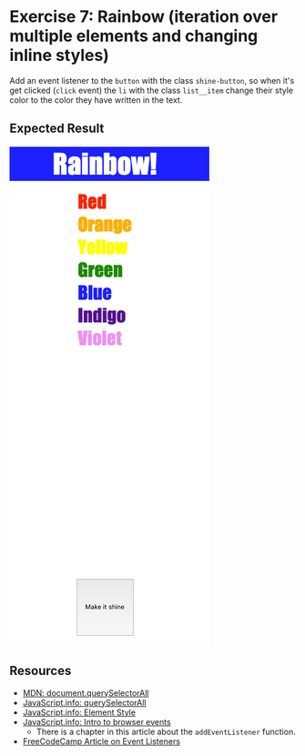 # Exercise 7: Rainbow (iteration over multiple elements and changing inline styles)

Add an event listener to the `button`
with the class `shine-button`, so when it's get clicked (`click` event)
the `li` with the class `list__item` change their style color to the color they have written in the text.

## Expected Result

![Expected](expected.png)

## Resources

- [MDN: document.querySelectorAll](https://developer.mozilla.org/en-US/docs/Web/API/Document/querySelectorAll)
- [JavaScript.info: querySelectorAll](https://javascript.info/searching-elements-dom#querySelectorAll)
- [JavaScript.info: Element Style](https://javascript.info/styles-and-classes#element-style)
- [JavaScript.info: Intro to browser events](https://javascript.info/introduction-browser-events#addeventlistener)
  - There is a chapter in this article about the `addEventListener` function.
- [FreeCodeCamp Article on Event Listeners](https://www.freecodecamp.org/news/javascript-addeventlistener-example-code/)
